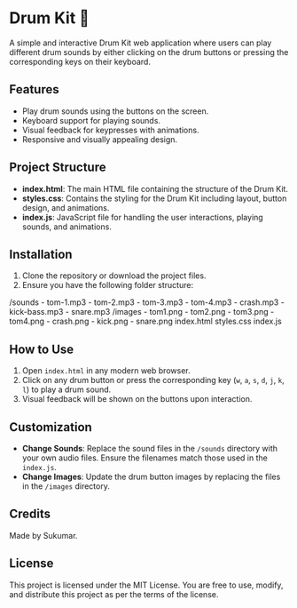 # Drum Kit 🥁

A simple and interactive Drum Kit web application where users can play different drum sounds by either clicking on the drum buttons or pressing the corresponding keys on their keyboard.

## Features

- Play drum sounds using the buttons on the screen.
- Keyboard support for playing sounds.
- Visual feedback for keypresses with animations.
- Responsive and visually appealing design.

## Project Structure

- **index.html**: The main HTML file containing the structure of the Drum Kit.
- **styles.css**: Contains the styling for the Drum Kit including layout, button design, and animations.
- **index.js**: JavaScript file for handling the user interactions, playing sounds, and animations.

## Installation

1. Clone the repository or download the project files.
2. Ensure you have the following folder structure:

/sounds - tom-1.mp3 - tom-2.mp3 - tom-3.mp3 - tom-4.mp3 - crash.mp3 - kick-bass.mp3 - snare.mp3 /images - tom1.png - tom2.png - tom3.png - tom4.png - crash.png - kick.png - snare.png index.html styles.css index.js

## How to Use

1. Open `index.html` in any modern web browser.
2. Click on any drum button or press the corresponding key (`w`, `a`, `s`, `d`, `j`, `k`, `l`) to play a drum sound.
3. Visual feedback will be shown on the buttons upon interaction.

## Customization

- **Change Sounds**: Replace the sound files in the `/sounds` directory with your own audio files. Ensure the filenames match those used in the `index.js`.
- **Change Images**: Update the drum button images by replacing the files in the `/images` directory.

## Credits

Made by Sukumar.

## License

This project is licensed under the MIT License. You are free to use, modify, and distribute this project as per the terms of the license.
